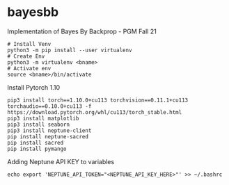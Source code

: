 # bayesbb
Implementation of Bayes By Backprop - PGM Fall 21

```
# Install Venv
python3 -m pip install --user virtualenv
# Create Env
python3 -m virtualenv <bname>
# Activate env
source <bname>/bin/activate
```

Install Pytorch 1.10
```
pip3 install torch==1.10.0+cu113 torchvision==0.11.1+cu113 torchaudio==0.10.0+cu113 -f https://download.pytorch.org/whl/cu113/torch_stable.html
pip3 install matplotlib
pip3 install seaborn
pip3 install neptune-client
pip install neptune-sacred
pip install sacred
pip install pymango
```

Adding Neptune API KEY to variables
```
echo export 'NEPTUNE_API_TOKEN="<NEPTUNE_API_KEY_HERE>"' >> ~/.bashrc
```